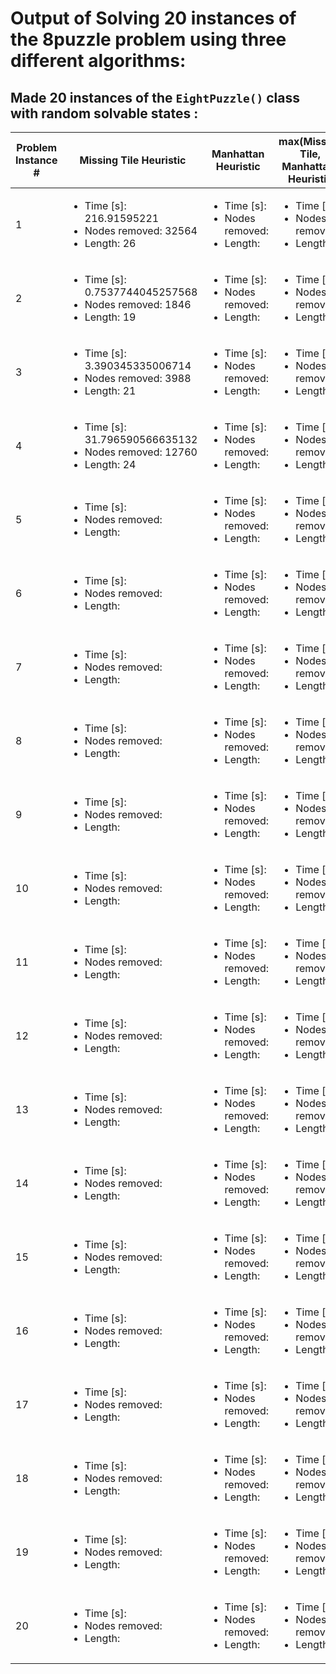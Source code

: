 # Output of Solving 20 instances of the 8puzzle problem using three different algorithms:

## Made 20 instances of the `EightPuzzle()` class with random solvable states :

| Problem Instance # | Missing Tile Heuristic | Manhattan Heuristic | max(Missing Tile, Manhattan) Heuristic |
| --- | --- | --- | --- |
| 1 | <ul><li> Time [s]: 216.91595221</li><li>Nodes removed: 32564</li><li>Length: 26</li></ul> |<ul><li> Time [s]: </li><li>Nodes removed: </li><li>Length: </li></ul> |<ul><li> Time [s]: </li><li>Nodes removed: </li><li>Length: </li></ul> |
| 2 | <ul><li> Time [s]: 0.7537744045257568 </li><li>Nodes removed: 1846</li><li>Length: 19</li></ul>| <ul><li> Time [s]: </li><li>Nodes removed: </li><li>Length: </li></ul>| <ul><li> Time [s]: </li><li>Nodes removed: </li><li>Length: </li></ul>|
| 3 | <ul><li> Time [s]: 3.390345335006714</li><li>Nodes removed: 3988</li><li>Length: 21</li></ul>|<ul><li> Time [s]: </li><li>Nodes removed: </li><li>Length: </li></ul> | <ul><li> Time [s]: </li><li>Nodes removed: </li><li>Length: </li></ul>|
| 4 | <ul><li> Time [s]: 31.796590566635132</li><li>Nodes removed: 12760</li><li>Length: 24</li></ul>| <ul><li> Time [s]: </li><li>Nodes removed: </li><li>Length: </li></ul>| <ul><li> Time [s]: </li><li>Nodes removed: </li><li>Length: </li></ul>|
| 5 | <ul><li> Time [s]: </li><li>Nodes removed: </li><li>Length: </li></ul>| <ul><li> Time [s]: </li><li>Nodes removed: </li><li>Length: </li></ul>| <ul><li> Time [s]: </li><li>Nodes removed: </li><li>Length: </li></ul>|
| 6 | <ul><li> Time [s]: </li><li>Nodes removed: </li><li>Length: </li></ul>| <ul><li> Time [s]: </li><li>Nodes removed: </li><li>Length: </li></ul>| <ul><li> Time [s]: </li><li>Nodes removed: </li><li>Length: </li></ul>|
| 7 | <ul><li> Time [s]: </li><li>Nodes removed: </li><li>Length: </li></ul>| <ul><li> Time [s]: </li><li>Nodes removed: </li><li>Length: </li></ul>| <ul><li> Time [s]: </li><li>Nodes removed: </li><li>Length: </li></ul>|
| 8 | <ul><li> Time [s]: </li><li>Nodes removed: </li><li>Length: </li></ul>| <ul><li> Time [s]: </li><li>Nodes removed: </li><li>Length: </li></ul>| <ul><li> Time [s]: </li><li>Nodes removed: </li><li>Length: </li></ul>|
| 9 | <ul><li> Time [s]: </li><li>Nodes removed: </li><li>Length: </li></ul>|<ul><li> Time [s]: </li><li>Nodes removed: </li><li>Length: </li></ul> | <ul><li> Time [s]: </li><li>Nodes removed: </li><li>Length: </li></ul>|
| 10 |<ul><li> Time [s]: </li><li>Nodes removed: </li><li>Length: </li></ul> |<ul><li> Time [s]: </li><li>Nodes removed: </li><li>Length: </li></ul> |<ul><li> Time [s]: </li><li>Nodes removed: </li><li>Length: </li></ul> |
| 11 |<ul><li> Time [s]: </li><li>Nodes removed: </li><li>Length: </li></ul> |<ul><li> Time [s]: </li><li>Nodes removed: </li><li>Length: </li></ul> |<ul><li> Time [s]: </li><li>Nodes removed: </li><li>Length: </li></ul> |
| 12 |<ul><li> Time [s]: </li><li>Nodes removed: </li><li>Length: </li></ul> |<ul><li> Time [s]: </li><li>Nodes removed: </li><li>Length: </li></ul> |<ul><li> Time [s]: </li><li>Nodes removed: </li><li>Length: </li></ul> |
| 13 |<ul><li> Time [s]: </li><li>Nodes removed: </li><li>Length: </li></ul> |<ul><li> Time [s]: </li><li>Nodes removed: </li><li>Length: </li></ul> | <ul><li> Time [s]: </li><li>Nodes removed: </li><li>Length: </li></ul>|
| 14 |<ul><li> Time [s]: </li><li>Nodes removed: </li><li>Length: </li></ul> | <ul><li> Time [s]: </li><li>Nodes removed: </li><li>Length: </li></ul>|<ul><li> Time [s]: </li><li>Nodes removed: </li><li>Length: </li></ul> |
| 15 | <ul><li> Time [s]: </li><li>Nodes removed: </li><li>Length: </li></ul>| <ul><li> Time [s]: </li><li>Nodes removed: </li><li>Length: </li></ul>| <ul><li> Time [s]: </li><li>Nodes removed: </li><li>Length: </li></ul>|
| 16 | <ul><li> Time [s]: </li><li>Nodes removed: </li><li>Length: </li></ul>|<ul><li> Time [s]: </li><li>Nodes removed: </li><li>Length: </li></ul> |<ul><li> Time [s]: </li><li>Nodes removed: </li><li>Length: </li></ul> |
| 17 |<ul><li> Time [s]: </li><li>Nodes removed: </li><li>Length: </li></ul> |<ul><li> Time [s]: </li><li>Nodes removed: </li><li>Length: </li></ul> |<ul><li> Time [s]: </li><li>Nodes removed: </li><li>Length: </li></ul> |
| 18 |<ul><li> Time [s]: </li><li>Nodes removed: </li><li>Length: </li></ul> |<ul><li> Time [s]: </li><li>Nodes removed: </li><li>Length: </li></ul> |<ul><li> Time [s]: </li><li>Nodes removed: </li><li>Length: </li></ul> |
| 19 |<ul><li> Time [s]: </li><li>Nodes removed: </li><li>Length: </li></ul> |<ul><li> Time [s]: </li><li>Nodes removed: </li><li>Length: </li></ul> |<ul><li> Time [s]: </li><li>Nodes removed: </li><li>Length: </li></ul> |
| 20 |<ul><li> Time [s]: </li><li>Nodes removed: </li><li>Length: </li></ul> | <ul><li> Time [s]: </li><li>Nodes removed: </li><li>Length: </li></ul>|<ul><li> Time [s]: </li><li>Nodes removed: </li><li>Length: </li></ul> |
